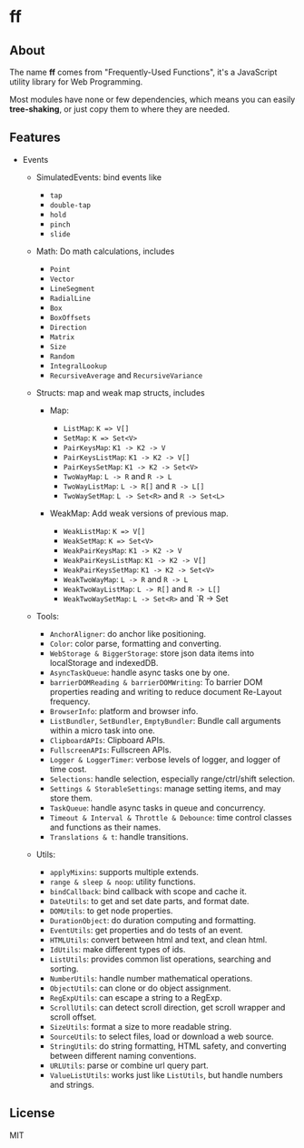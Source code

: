 # ff


## About

The name **ff** comes from "Frequently-Used Functions", it's a JavaScript utility library for Web Programming.

Most modules have none or few dependencies, which means you can easily **tree-shaking**, or just copy them to where they are needed.


## Features

- Events
	- SimulatedEvents: bind events like
		- `tap`
		- `double-tap`
		- `hold`
		- `pinch`
		- `slide`

	- Math: Do math calculations, includes 
		- `Point`
		- `Vector`
		- `LineSegment`
		- `RadialLine`
		- `Box`
		- `BoxOffsets`
		- `Direction`
		- `Matrix`
		- `Size`
		- `Random`
		- `IntegralLookup`
		- `RecursiveAverage` and `RecursiveVariance`

	- Structs: map and weak map structs, includes 
		- Map:
			- `ListMap`: `K => V[]`
			- `SetMap`: `K => Set<V>`
			- `PairKeysMap`: `K1 -> K2 -> V`
			- `PairKeysListMap`: `K1 -> K2 -> V[]`
			- `PairKeysSetMap`: `K1 -> K2 -> Set<V>`
			- `TwoWayMap`: `L -> R` and `R -> L`
			- `TwoWayListMap`: `L -> R[]` and `R -> L[]`
			- `TwoWaySetMap`: `L -> Set<R>` and `R -> Set<L>`

		- WeakMap: Add weak versions of previous map.
			- `WeakListMap`: `K => V[]`
			- `WeakSetMap`: `K => Set<V>`
			- `WeakPairKeysMap`: `K1 -> K2 -> V`
			- `WeakPairKeysListMap`: `K1 -> K2 -> V[]`
			- `WeakPairKeysSetMap`: `K1 -> K2 -> Set<V>`
			- `WeakTwoWayMap`: `L -> R` and `R -> L`
			- `WeakTwoWayListMap`: `L -> R[]` and `R -> L[]`
			- `WeakTwoWaySetMap`: `L -> Set<R>` and `R -> Set<L>

	- Tools:
		- `AnchorAligner`: do anchor like positioning.
		- `Color`: color parse, formatting and converting.
		- `WebStorage & BiggerStorage`: store json data items into localStorage and indexedDB. 
		- `AsyncTaskQueue`: handle async tasks one by one.
		- `barrierDOMReading & barrierDOMWriting`: To barrier DOM properties reading and writing to reduce document Re-Layout frequency.
		- `BrowserInfo`: platform and browser info.
		- `ListBundler`, `SetBundler`, `EmptyBundler`: Bundle call arguments within a micro task into one.
		- `ClipboardAPIs`: Clipboard APIs.
		- `FullscreenAPIs`: Fullscreen APIs.
		- `Logger & LoggerTimer`: verbose levels of logger, and logger of time cost.
		- `Selections`: handle selection, especially range/ctrl/shift selection.
		- `Settings & StorableSettings`: manage setting items, and may store them.
		- `TaskQueue`: handle async tasks in queue and concurrency.
		- `Timeout & Interval & Throttle & Debounce`: time control classes and functions as their names.
		- `Translations & t`: handle transitions.

	- Utils:
		- `applyMixins`: supports multiple extends.
		- `range & sleep & noop`: utility functions.
		- `bindCallback`: bind callback with scope and cache it.
		- `DateUtils`: to get and set date parts, and format date.
		- `DOMUtils`: to get node properties.
		- `DurationObject`: do duration computing and formatting.
		- `EventUtils`: get properties and do tests of an event.
		- `HTMLUtils`: convert between html and text, and clean html.
		- `IdUtils`: make different types of ids.
		- `ListUtils`: provides common list operations, searching and sorting.
		- `NumberUtils`: handle number mathematical operations.
		- `ObjectUtils`: can clone or do object assignment.
		- `RegExpUtils`: can escape a string to a RegExp.
		- `ScrollUtils`: can detect scroll direction, get scroll wrapper and scroll offset.
		- `SizeUtils`: format a size to more readable string.
		- `SourceUtils`: to select files, load or download a web source.
		- `StringUtils`: do string formatting, HTML safety, and converting between different naming conventions.
		- `URLUtils`: parse or combine url query part.
		- `ValueListUtils`: works just like `ListUtils`, but handle numbers and strings.
	

## License

MIT
